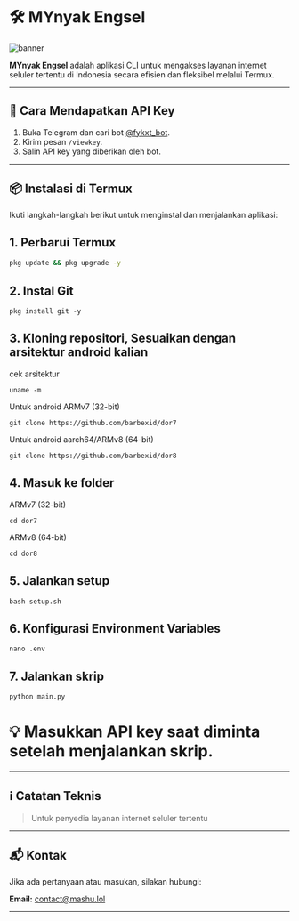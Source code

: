 # 🛠️ MYnyak Engsel

![banner](bnr.png)

**MYnyak Engsel** adalah aplikasi CLI untuk mengakses layanan internet seluler tertentu di Indonesia secara efisien dan fleksibel melalui Termux.

---

## 🔑 Cara Mendapatkan API Key

1. Buka Telegram dan cari bot [@fykxt_bot](https://t.me/fykxt_bot).
2. Kirim pesan `/viewkey`.
3. Salin API key yang diberikan oleh bot.

---

## 📦 Instalasi di Termux

Ikuti langkah-langkah berikut untuk menginstal dan menjalankan aplikasi:

## 1. Perbarui Termux
```bash
pkg update && pkg upgrade -y
```
## 2. Instal Git
```
pkg install git -y
```
## 3. Kloning repositori, Sesuaikan dengan arsitektur android kalian
cek arsitektur 
```
uname -m
```
Untuk android ARMv7 (32-bit)
```
git clone https://github.com/barbexid/dor7
```
Untuk android aarch64/ARMv8 (64-bit)
```
git clone https://github.com/barbexid/dor8
```

## 4. Masuk ke folder
ARMv7 (32-bit)
```
cd dor7
```
ARMv8 (64-bit)
```
cd dor8
```
## 5. Jalankan setup
```
bash setup.sh
```
## 6. Konfigurasi Environment Variables
```
nano .env
```
## 7. Jalankan skrip
```
python main.py
```
# 💡 Masukkan API key saat diminta setelah menjalankan skrip.

---

## ℹ️ Catatan Teknis

> Untuk penyedia layanan internet seluler tertentu

---

## 📬 Kontak

Jika ada pertanyaan atau masukan, silakan hubungi:

**Email:** [contact@mashu.lol](mailto:contact@mashu.lol)

---
